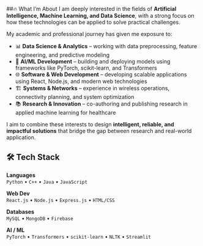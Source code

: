 ##🔥 What I’m About
I am deeply interested in the fields of **Artificial Intelligence, Machine Learning, and Data Science**, with a strong focus on how these technologies can be applied to solve practical challenges.  

My academic and professional journey has given me exposure to:  
- 📊 **Data Science & Analytics** – working with data preprocessing, feature engineering, and predictive modeling  
- 🤖 **AI/ML Development** – building and deploying models using frameworks like PyTorch, scikit-learn, and Transformers  
- 🌐 **Software & Web Development** – developing scalable applications using React, Node.js, and modern web technologies  
- 🏗️ **Systems & Networks** – experience in wireless operations, connectivity planning, and system optimization  
- 📚 **Research & Innovation** – co-authoring and publishing research in applied machine learning for healthcare  

I aim to combine these interests to design **intelligent, reliable, and impactful solutions** that bridge the gap between research and real-world application.

## 🛠️ Tech Stack
**Languages**  
`Python` • `C++` • `Java` • `JavaScript`  

**Web Dev**  
`React.js` • `Node.js` • `Express.js` • `HTML/CSS`  

**Databases**  
`MySQL` • `MongoDB` • `Firebase`  

**AI / ML**  
`PyTorch` • `Transformers` • `scikit-learn` • `NLTK` • `Streamlit`  

